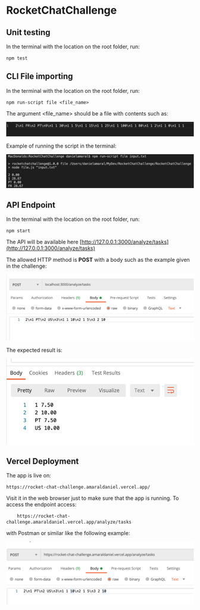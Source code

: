 # RocketChatChallenge

## Unit testing
In the terminal with the location on the root folder, run:

    npm test
    
## CLI File importing 
In the terminal with the location on the root folder, run:

    npm run-script file <file_name>

The argument <file_name> should be a file with contents such as:

![File content example](./assets/file_content.png "File content example")

Example of running the script in the terminal:

![Terminal execution of the file script](./assets/read_file.png "Terminal execution of the file script")


## API Endpoint
In the terminal with the location on the root folder, run:

    npm start

The API will be available here [http://127.0.0.1:3000/analyze/tasks](http://127.0.0.1:3000/analyze/tasks)

The allowed HTTP method is **POST** with a body such as the example given in the challenge:

![Postman request example](./assets/request.png "Postman request example")

The expected result is:

![Postman response example](./assets/response.png "Postman response example")

## Vercel Deployment
The app is live on:

    https://rocket-chat-challenge.amaraldaniel.vercel.app/

Visit it in the web browser just to make sure that the app is running. To access the endpoint access:

        https://rocket-chat-challenge.amaraldaniel.vercel.app/analyze/tasks

with Postman or similar like the following example: 

![Postman Vercel request example](./assets/request_vercel.png "Postman Vercel request example")



